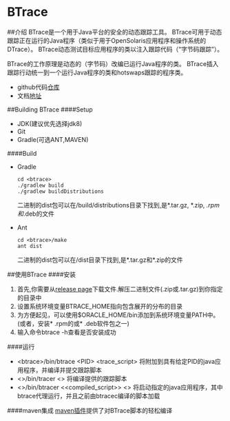 BTrace
======

##介绍
BTrace是一个用于Java平台的安全的动态跟踪工具。 BTrace可用于动态跟踪正在运行的Java程序（类似于用于OpenSolaris应用程序和操作系统的DTrace）。 BTrace动态测试目标应用程序的类以注入跟踪代码（“字节码跟踪”）。

BTrace的工作原理是动态的（字节码）改编已运行Java程序的类。 BTrace插入跟踪行动统一到一个运行Java程序的类和hotswaps跟踪的程序类。

- github代码[仓库](https://github.com/btraceio/btrace)
- 文档[地址](https://github.com/btraceio/btrace/wiki)

##Building BTrace
####Setup
- JDK(建议优先选择jdk8)
- Git
- Gradle(可选ANT,MAVEN)

<!-- toc -->
####Build
- Gradle
    ```shell
    cd <btrace>
    ./gradlew build
    ./gradlew buildDistributions
    ```
    二进制的dist包可以在<btrace>/build/distributions目录下找到,是*.tar.gz, *.zip, *.rpm和*.deb的文件

- Ant
	```shell
    cd <btrace>/make
	ant dist
	```
     二进制的dist包可以在<btrace>/dist目录下找到,是*.tar.gz和*.zip的文件

##使用BTrace
####安装
1. 首先,你需要从[release page](https://github.com/btraceio/btrace/releases/latest)下载文件.解压二进制文件(.zip或.tar.gz)到你指定的目录中
1. 设置系统环境变量BTRACE_HOME指向包含展开的分布的目录
1. 为方便起见，可以使用$ORACLE_HOME/bin添加到系统环境变量PATH中。(或者，安装* .rpm的或* .deb软件包之一)
1. 输入命令btrace -h查看是否安装成功

####运行
- \<btrace\>/bin/btrace \<PID\> \<trace_script\> 将附加到具有给定PID的java应用程序，并编译并提交跟踪脚本
- <<btrace>>/bin/tracer <<trace script>> 将编译提供的跟踪脚本
- <<btrace>>/bin/btracer <<compiled_script>> <<args to launch a java app>> 将启动指定的java应用程序，其中btrace代理运行，并且之前由btracec编译的脚本加载

####maven集成
[maven插件](maven_plugin.md)提供了对BTrace脚本的轻松编译

